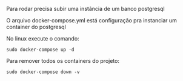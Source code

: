 Para rodar precisa subir uma instância de um banco postgresql

O arquivo docker-compose.yml está configuração pra instanciar um container do postgresql

No linux execute o comando:

```sudo docker-compose up -d```

Para remover todos os containers do projeto:

```sudo docker-compose down -v```
